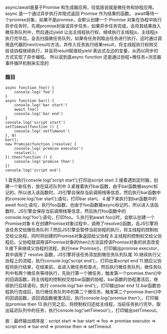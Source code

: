 async/await是基于Promise 和生成器应用，往低层说就是微任务和协程应用。
async 是一个通过异步执行并隐式返回 Promise 作为结果的函数。
await等待一个promise对象，如果不是promise，会默认创建一个 Promise 对象
​在协程中执行异步任务时，先用promise封装该异步任务，如果异步任务完成，会将其结果放入微任务队列中，然后通过yield 让出主线程执行权，继续执行主线程js，主线程js执行完毕后，会去扫描微任务队列，如果有任务则取出任务进行执行，这时通过调用迭代器的next(result)方法，并传入任务执行结果result，将主线程执行权转交给该协程继续执行，并且将result赋值给yield 表达式左边的变量，从而以同步的方式实现了异步编程。
所以说到底async function 还是通过协程+微任务+浏览器事件循环机制来实现的


### 题目
```
async function foo() {
    console.log('foo')
}
async function bar() {
    console.log('bar start')
    await foo()
    console.log('bar end')
}
console.log('script start')
setTimeout(function () {
    console.log('setTimeout')
}, 0)
bar();
new Promise(function (resolve) {
    console.log('promise executor')
    resolve();
}).then(function () {
    console.log('promise then')
})
console.log('script end')
```

1.首先执行console.log('script start');打印出script start
2.接着遇到定时器，创建一个新任务，放在延迟队列中
3.紧接着执行bar函数，由于bar函数被async标记的，所以进入该函数时，JS引擎会保存当前调用栈等信息，然后执行bar函数中的console.log('bar start');语句，打印bar start。
4.接下来执行到bar函数中的await foo();语句，执行foo函数，也由于foo函数被async标记的，所以进入该函数时，JS引擎会保存当前调用栈等信息，然后执行foo函数中的console.log('foo');语句，打印foo。
5.执行到await foo()时，会默认创建一个Promise对象
6.在创建Promise对象过程中，调用了resolve()函数，且JS引擎将该任务交给微任务队列
7.然后JS引擎会暂停当前协程的执行，将主线程的控制权交给父协程，同时将创建的Promise对象返回给父协程
8.主线程的控制权交给父协程后，父协程就调用该Promise对象的then()方法监控该Promise对象的状态改变
9.接下来继续父协程的流程，执行new Promise()，打印输出promise executor，其中调用了 resolve 函数，JS引擎将该任务添加到微任务队列队尾
10.继续执行父协程上的流程，执行console.log('script end');，打印出来script end
11.随后父协程将执行结束，在结束前，会进入微任务检查点，然后执行微任务队列，微任务队列中有两个微任务等待执行，先执行第一个微任务，触发第一个promise.then()中的回调函数，将主线程的控制权交给bar函数的协程，bar函数的协程激活后，继续执行后续语句，执行 console.log('bar end');，打印输出bar end
12.bar函数协程执行完成后，执行微任务队列中的第二个微任务，触发第二个promise.then()中的回调函数，该回调函数被激活后，执行console.log('promise then');，打印输出promise then
13.执行完之后，将控制权归还给主线程，当前任务执行完毕，取出延迟队列中的任务，执行console.log('setTimeout');，打印输出setTimeout。

故：最终输出顺序是：script start => bar start => foo => promise executor => script end => bar end => promise then => setTimeout